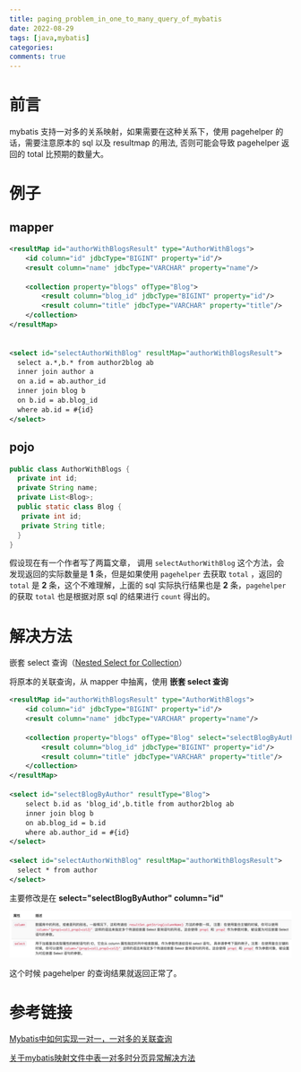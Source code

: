```yaml
---
title: paging_problem_in_one_to_many_query_of_mybatis
date: 2022-08-29
tags: [java,mybatis]
categories:
comments: true
---
```


# 前言

mybatis 支持一对多的关系映射，如果需要在这种关系下，使用 pagehelper 的话，需要注意原本的 sql 以及 resultmap 的用法, 否则可能会导致 pagehelper 返回的 total 比预期的数量大。

<!--more-->

# 例子

## mapper

```xml
<resultMap id="authorWithBlogsResult" type="AuthorWithBlogs">
    <id column="id" jdbcType="BIGINT" property="id"/>  
    <result column="name" jdbcType="VARCHAR" property="name"/>

    <collection property="blogs" ofType="Blog">  
        <result column="blog_id" jdbcType="BIGINT" property="id"/>  
        <result column="title" jdbcType="VARCHAR" property="title"/>
    </collection>
</resultMap>


<select id="selectAuthorWithBlog" resultMap="authorWithBlogsResult">
  select a.*,b.* from author2blog ab
  inner join author a
  on a.id = ab.author_id
  inner join blog b
  on b.id = ab.blog_id
  where ab.id = #{id}
</select>
```

## pojo

```java
public class AuthorWithBlogs {
  private int id;
  private String name;
  private List<Blog>;    
  public static class Blog {
   private int id;
   private String title;
  }
}
```

假设现在有一个作者写了两篇文章， 调用 `selectAuthorWithBlog` 这个方法，会发现返回的实际数量是 **1** 条，但是如果使用 `pagehelper` 去获取 `total` ，返回的 `total` 是 **2** 条，这个不难理解，上面的 sql 实际执行结果也是 **2** 条，`pagehelper` 的获取 `total` 也是根据对原 sql 的结果进行 `count` 得出的。

# 解决方法

嵌套 select 查询（[Nested Select for Collection](https://mybatis.org/mybatis-3/sqlmap-xml.html#nested-select-for-collection)）

将原本的关联查询，从 mapper 中抽离，使用 **嵌套 select 查询**

```xml
<resultMap id="authorWithBlogsResult" type="AuthorWithBlogs">
    <id column="id" jdbcType="BIGINT" property="id"/>  
    <result column="name" jdbcType="VARCHAR" property="name"/>

    <collection property="blogs" ofType="Blog" select="selectBlogByAuthor" column="id">  
        <result column="blog_id" jdbcType="BIGINT" property="id"/>  
        <result column="title" jdbcType="VARCHAR" property="title"/>
    </collection>
</resultMap>

<select id="selectBlogByAuthor" resultType="Blog">
    select b.id as 'blog_id',b.title from author2blog ab
    inner join blog b
    on ab.blog_id = b.id
    where ab.author_id = #{id}
</select>

<select id="selectAuthorWithBlog" resultMap="authorWithBlogsResult">
  select * from author
</select>
```

主要修改是在 **select="selectBlogByAuthor" column="id"**

![](https://raw.githubusercontent.com/LeetaoGoooo/leetaogoooo.github.io/images/paging%20problem%20in%20one%20to%20many%20query%20of%20mybatis-01.png)

这个时候 pagehelper 的查询结果就返回正常了。

# 参考链接

[Mybatis中如何实现一对一，一对多的关联查询](https://blog.csdn.net/m0_67942533/article/details/125382052)

[关于mybatis映射文件中表一对多时分页异常解决方法](https://blog.csdn.net/SkyCloud_/article/details/117339388?spm=1001.2101.3001.6650.1&utm_medium=distribute.pc_relevant.none-task-blog-2%7Edefault%7ECTRLIST%7ERate-1-117339388-blog-105325244.pc_relevant_aa&depth_1-utm_source=distribute.pc_relevant.none-task-blog-2%7Edefault%7ECTRLIST%7ERate-1-117339388-blog-105325244.pc_relevant_aa&utm_relevant_index=2)
